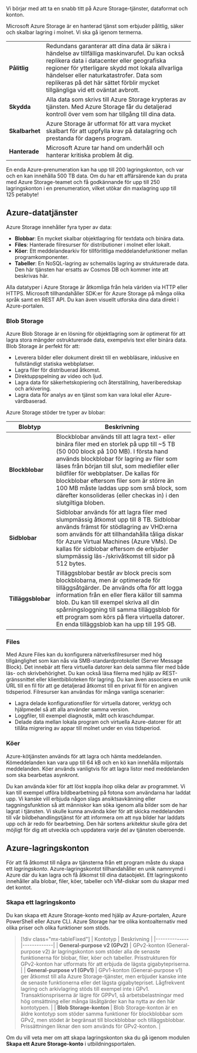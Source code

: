 Vi börjar med att ta en snabb titt på Azure Storage-tjänster, dataformat och konton. 

Microsoft Azure Storage är en hanterad tjänst som erbjuder pålitlig, säker och skalbar lagring i molnet. Vi ska gå igenom termerna.

| | |
|-|-|
| **Pålitlig** | Redundans garanterar att dina data är säkra i händelse av tillfälliga maskinvarufel. Du kan också replikera data i datacenter eller geografiska regioner för ytterligare skydd mot lokala allvarliga händelser eller naturkatastrofer. Data som replikeras på det här sättet förblir mycket tillgängliga vid ett oväntat avbrott. |
| **Skydda** | Alla data som skrivs till Azure Storage krypteras av tjänsten. Med Azure Storage får du detaljerad kontroll över vem som har tillgång till dina data. |
| **Skalbarhet** | Azure Storage är utformat för att vara mycket skalbart för att uppfylla krav på datalagring och prestanda för dagens program. |
| **Hanterade** | Microsoft Azure tar hand om underhåll och hanterar kritiska problem åt dig. |

En enda Azure-prenumeration kan ha upp till 200 lagringskonton, och var och en kan innehålla 500 TB data. Om du har ett affärsärende kan du prata med Azure Storage-teamet och få godkännande för upp till 250 lagringskonton i en prenumeration, vilket utökar din maxlagring upp till 125 petabyte!

## <a name="azure-data-services"></a>Azure-datatjänster

Azure Storage innehåller fyra typer av data:

- **Blobbar**: En mycket skalbar objektlagring för textdata och binära data.
- **Files**: Hanterade filresurser för distributioner i molnet eller lokalt.
- **Köer**: Ett meddelandearkiv för tillförlitliga meddelandefunktioner mellan programkomponenter.
- **Tabeller**: En NoSQL-lagring av schemalös lagring av strukturerade data. Den här tjänsten har ersatts av Cosmos DB och kommer inte att beskrivas här.

Alla datatyper i Azure Storage är åtkomliga från hela världen via HTTP eller HTTPS. Microsoft tillhandahåller SDK:er för Azure Storage på många olika språk samt en REST API. Du kan även visuellt utforska dina data direkt i Azure-portalen.

### <a name="blob-storage"></a>Blob Storage

Azure Blob Storage är en lösning för objektlagring som är optimerat för att lagra stora mängder ostrukturerade data, exempelvis text eller binära data. Blob Storage är perfekt för att:

- Leverera bilder eller dokument direkt till en webbläsare, inklusive en fullständigt statiska webbplatser.
- Lagra filer för distribuerad åtkomst.
- Direktuppspelning av video och ljud.
- Lagra data för säkerhetskopiering och återställning, haveriberedskap och arkivering.
- Lagra data för analys av en tjänst som kan vara lokal eller Azure-värdbaserad.

Azure Storage stöder tre typer av blobar:

| Blobtyp | Beskrivning |
|-----------|-------------|
| **Blockblobar** | Blockblobar används till att lagra text- eller binära filer med en storlek på upp till ~5 TB (50 000 block på 100 MB). I första hand används blockblobar för lagring av filer som läses från början till slut, som mediefiler eller bildfiler för webbplatser. De kallas för blockblobar eftersom filer som är större än 100 MB måste laddas upp som små block, som därefter konsolideras (eller checkas in) i den slutgiltiga bloben. |
| **Sidblobar** | Sidblobar används för att lagra filer med slumpmässig åtkomst upp till 8 TB. Sidblobar används främst för stödlagring av VHD:erna som används för att tillhandahålla tåliga diskar för Azure Virtual Machines (Azure VMs). De kallas för sidblobar eftersom de erbjuder slumpmässig läs-/skrivåtkomst till sidor på 512 bytes. |
| **Tilläggsblobar** | Tilläggsblobar består av block precis som blockblobarna, men är optimerade för tilläggsåtgärder. De används ofta för att logga information från en eller flera källor till samma blob. Du kan till exempel skriva all din spårningsloggning till samma tilläggsblob för ett program som körs på flera virtuella datorer. En enda tilläggsblob kan ha upp till 195 GB. |

### <a name="files"></a>Files

Med Azure Files kan du konfigurera nätverksfilresurser med hög tillgänglighet som kan nås via SMB-standardprotokollet (Server Message Block). Det innebär att flera virtuella datorer kan dela samma filer med både läs- och skrivbehörighet. Du kan också läsa filerna med hjälp av REST-gränssnittet eller klientbiblioteken för lagring. Du kan även associera en unik URL till en fil för att ge detaljerad åtkomst till en privat fil för en angiven tidsperiod. Filresurser kan användas för många vanliga scenarier:

- Lagra delade konfigurationsfiler för virtuella datorer, verktyg och hjälpmedel så att alla använder samma version.
- Loggfiler, till exempel diagnostik, mått och kraschdumpar.
- Delade data mellan lokala program och virtuella Azure-datorer för att tillåta migrering av appar till molnet under en viss tidsperiod.

### <a name="queues"></a>Köer

Azure-kötjänsten används för att lagra och hämta meddelanden. Kömeddelanden kan vara upp till 64 kB och en kö kan innehålla miljontals meddelanden. Köer används vanligtvis för att lagra listor med meddelanden som ska bearbetas asynkront.

Du kan använda köer för att löst koppla ihop olika delar av programmet. Vi kan till exempel utföra bildbearbetning på fotona som användarna har laddat upp. Vi kanske vill erbjuda någon slags ansiktsavkänning eller taggningsfunktion så att människor kan söka igenom alla bilder som de har lagrat i tjänsten. Vi skulle kunna använda köer för att skicka meddelanden till vår bildbehandlingstjänst för att informera om att nya bilder har laddats upp och är redo för bearbetning. Den här sortens arkitektur skulle göra det möjligt för dig att utveckla och uppdatera varje del av tjänsten oberoende.

## <a name="azure-storage-accounts"></a>Azure-lagringskonton

För att få åtkomst till några av tjänsterna från ett program måste du skapa ett _lagringskonto_. Azure-lagringskontot tillhandahåller en unik namnrymd i Azure där du kan lagra och få åtkomst till dina dataobjekt. Ett lagringskonto innehåller alla blobar, filer, köer, tabeller och VM-diskar som du skapar med det kontot.

### <a name="creating-a-storage-account"></a>Skapa ett lagringskonto

Du kan skapa ett Azure Storage-konto med hjälp av Azure-portalen, Azure PowerShell eller Azure CLI. Azure Storage har tre olika kontoalternativ med olika priser och olika funktioner som stöds.

> [!div class="mx-tableFixed"]
> | Kontotyp | Beskrivning |
> |--------------|-------------|
> | **General-purpose v2 (GPv2)** | GPv2-konton (General-purpose v2) är lagringskonton som stöder alla de senaste funktionerna för blobar, filer, köer och tabeller. Prisstrukturen för GPv2-konton har utformats för att erbjuda de lägsta gigabytepriserna. |
> | **General-purpose v1 (GPv1)** | GPv1-konton (General-purpose v1) ger åtkomst till alla Azure Storage-tjänster, men erbjuder kanske inte de senaste funktionerna eller det lägsta gigabytepriset. Lågfrekvent lagring och arkivlagring stöds till exempel inte i GPv1. Transaktionspriserna är lägre för GPPv1, så arbetsbelastningar med hög omsättning eller många läsåtgärder kan ha nytta av den här kontotypen. |
> | **Blob Storage-konton** | Blob Storage-konton är en äldre kontotyp som stöder samma funktioner för blockblobbar som GPv2, men stödet är begränsat till blockblobbar och tilläggsblobbar. Prissättningen liknar den som används för GPv2-konton. |

Om du vill veta mer om att skapa lagringskonton ska du gå igenom modulen **Skapa ett Azure Storage-konto** i utbildningsportalen.